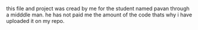 this file and project was cread by me for the student named pavan through a midddle man. he has not paid me the amount of the code thats why i have uploaded it on my repo.
